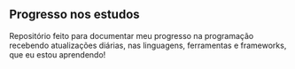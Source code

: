 ##  Progresso nos estudos

Repositório feito para documentar meu progresso na programação
recebendo atualizações diárias, nas linguagens, ferramentas e frameworks,
que eu estou aprendendo!
